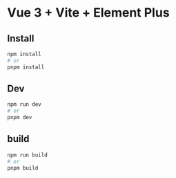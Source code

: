 # Vue 3 + Vite + Element Plus

## Install

```bash
npm install
# or
pnpm install
```

## Dev

```bash
npm run dev
# or
pnpm dev
```

## build

```bash
npm run build
# or
pnpm build
```
